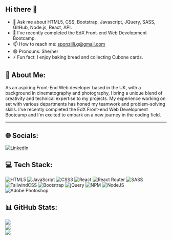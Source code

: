 ## Hi there 👋

- 🔭 Ask me about HTML5, CSS, Bootstrap, Javascript, JQuery, SASS, GitHub, Node.js, React, API.
- 🌱 I've recently completed the EdX Front-end Web Development Bootcamp.
- 📫 How to reach me: sponzilli.g@gmail.com
- 😄 Pronouns: She/her
- ⚡ Fun fact: I enjoy baking bread and collecting Cubone cards.


## 💫 About Me:
As an aspiring Front-End Web developer based in the UK, with a background in cinematography and photography, I bring a unique blend of creativity and technical expertise to my projects. My experience working on set with various departments has honed my teamwork and problem-solving skills.
I've recently completed the EdX Front-end Web Development Bootcamp and I'm excited to embark on a new journey in the coding field.

---

## 🌐 Socials:
[![LinkedIn](https://img.shields.io/badge/LinkedIn-%230077B5.svg?logo=linkedin&logoColor=white)](https://linkedin.com/in/giada-sponzilli-b39b9b63) 

## 💻 Tech Stack:
![HTML5](https://img.shields.io/badge/html5-%23E34F26.svg?style=for-the-badge&logo=html5&logoColor=white) ![JavaScript](https://img.shields.io/badge/javascript-%23323330.svg?style=for-the-badge&logo=javascript&logoColor=%23F7DF1E) ![CSS3](https://img.shields.io/badge/css3-%231572B6.svg?style=for-the-badge&logo=css3&logoColor=white) ![React](https://img.shields.io/badge/react-%2320232a.svg?style=for-the-badge&logo=react&logoColor=%2361DAFB) ![React Router](https://img.shields.io/badge/React_Router-CA4245?style=for-the-badge&logo=react-router&logoColor=white) ![SASS](https://img.shields.io/badge/SASS-hotpink.svg?style=for-the-badge&logo=SASS&logoColor=white) ![TailwindCSS](https://img.shields.io/badge/tailwindcss-%2338B2AC.svg?style=for-the-badge&logo=tailwind-css&logoColor=white) ![Bootstrap](https://img.shields.io/badge/bootstrap-%23563D7C.svg?style=for-the-badge&logo=bootstrap&logoColor=white) ![jQuery](https://img.shields.io/badge/jquery-%230769AD.svg?style=for-the-badge&logo=jquery&logoColor=white) ![NPM](https://img.shields.io/badge/NPM-%23000000.svg?style=for-the-badge&logo=npm&logoColor=white) ![NodeJS](https://img.shields.io/badge/node.js-6DA55F?style=for-the-badge&logo=node.js&logoColor=white) ![Adobe Photoshop](https://img.shields.io/badge/adobephotoshop-%2331A8FF.svg?style=for-the-badge&logo=adobephotoshop&logoColor=white) 	
## 📊 GitHub Stats:
![](https://github-readme-stats.vercel.app/api?username=giadasponzilli&theme=dark&hide_border=false&include_all_commits=true&count_private=true)<br/>
![](https://github-readme-streak-stats.herokuapp.com/?user=giadasponzilli&theme=dark&hide_border=false)<br/>
![](https://github-readme-stats.vercel.app/api/top-langs/?username=giadasponzilli&theme=dark&hide_border=false&include_all_commits=true&count_private=true&layout=compact)





 
